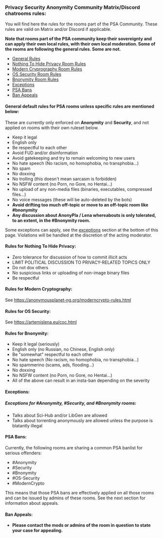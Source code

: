 ### Privacy Security Anonymity Community Matrix/Discord chatrooms rules:

You will find here the rules for the rooms part of the PSA Community. These rules are valid on Matrix and/or Discord if applicable.

**Note that rooms part of the PSA community keep their sovereignty and can apply their own local rules, with their own local moderation. Some of the rooms are following the general rules. Some are not.**

- [General Rules](#general)
- [Nothing To Hide Privacy Room Rules](#nth)
- [Modern Cryprography Room Rules](#moderncrypto)
- [OS Security Room Rules](#ossecurity)
- [Bnonymity Room Rules](#bnonymity)
- [Exceptions](#exceptions)
- [PSA Bans](#psabans)
- [Ban Appeals](#appeals)

#### General default rules for PSA rooms **unless specific rules are mentioned below**:<a name="general"></a>
These are currently only enforced on **Anonymity** and **Security**, and not applied on rooms  with their own ruleset below.

- Keep it legal
- English only
- Be respectful to each other
- Avoid FUD and/or disinformation
- Avoid gatekeeping and try to remain welcoming to new users
- No hate speech (No racism, no homophobia, no transphobia...)
- No spam
- No doxxing
- No trolling (this doesn't mean sarcasm is forbidden)
- No NSFW content (no Porn, no Gore, no Hentai...)
- No upload of any non-media files (binaries, executables, compressed files...)
- No voice messages (these will be auto-deleted by the bots)
- **Avoid drifting too much off-topic or move to an off-topic room like #bnonymity**
- **Any discussion about AnonyPla / Lena whereabouts is only tolerated, to an extent, in the #Bnonymity room.**

Some exceptions can apply, see the [exceptions](#exceptions) section at the bottom of this page. Violations will be handled at the discretion of the acting moderator.

#### Rules for Nothing To Hide Privacy:<a name="nth"></a>
- Zero tolerance for discussion of how to commit illicit acts
- LIMIT POLITICAL DISCUSSION TO PRIVACY-RELATED TOPICS ONLY
- Do not dox others
- No suspicious links or uploading of non-image binary files
- Be respectful

#### Rules for Modern Cryptography:<a name="moderncrypto"></a>
See <https://anonymousplanet-ng.org/moderncrypto-rules.html>

#### Rules for OS Security:<a name="ossecurity"></a>
See <https://artemislena.eu/coc.html>

#### Rules for Bnonymity:<a name="bnonymity"></a>
- Keep it legal (seriously)
- English only (no Russian, no Chinese, English only)
- Be "somewhat" respectful to each other
- No hate speech (No racism, no homophobia, no transphobia...)
- No spammerino (scams, ads, flooding...)
- No doxxing
- No NSFW content (no Porn, no Gore, no Hentai...)
- All of the above can result in an insta-ban depending on the severity

#### Exceptions:<a name="exceptions"></a>

##### Exceptions for #Anonymity, #Security, and #Bnonymity rooms:
- Talks about Sci-Hub and/or LibGen are allowed
- Talks about torrenting anonymously are allowed unless the purpose is blatantly illegal

#### PSA Bans:<a name="psabans"></a>
Currently, the following rooms are sharing a common PSA banlist for serious offenders:
- #Anonymity
- #Security
- #Bnonymity
- #OS-Security
- #ModernCrypto

This means that those PSA bans are effectively applied on all those rooms and can be issued by admins of these rooms. See the next section for information about appeals.

#### Ban Appeals:<a name="appeals"></a>
- **Please contact the mods or admins of the room in question to state your case for appealing.**
